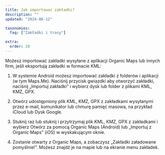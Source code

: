 ```yaml
---
title: Jak importować zakładki?
description: ""
updated: "2024-06-12"

taxonomies:
  faq: ["Zakładki i trasy"]

extra:
  order: 20
---
```


Możesz importować zakładki wysyłane z aplikacji Organic Maps lub innych firm, jeśli eksportują zakładki w formacie KML:

1. W systemie Android możesz importować zakładki z folderów i aplikacji (w tym Maps.Me). Naciśnij przycisk gwiazdki aby otworzyć zakładki, naciśnij „Importuj zakładki” i wybierz dysk lub folder z plikami KML, KMZ, GPX.

2. Otwórz udostępniony plik KML, KMZ, GPX z zakładkami wysyłanymi przez e-mail, komunikator lub chmurę pamięć masowa, na przykład iCloud lub Dysk Google.

3. Stuknij raz lub stuknij i przytrzymaj plik KML, KMZ, GPX z zakładkami i wybierz Otwórz za pomocą Organic Maps (Android) lub „Importuj z Organic Maps” (iOS) w wyskakującym oknie.

4. Zostanie otwarty z Organic Maps, a zobaczysz „Zakładki załadowane pomyślnie!”. Możesz znajdź je na mapie lub na ekranie menu zakładek.
